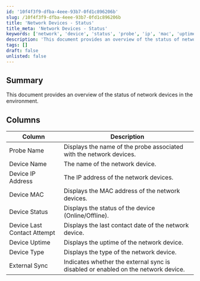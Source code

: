 ```yaml
---
id: '10f4f3f9-dfba-4eee-93b7-0fd1c896206b'
slug: /10f4f3f9-dfba-4eee-93b7-0fd1c896206b
title: 'Network Devices - Status'
title_meta: 'Network Devices - Status'
keywords: ['network', 'device', 'status', 'probe', 'ip', 'mac', 'uptime', 'sync']
description: 'This document provides an overview of the status of network devices in the environment, detailing key attributes such as probe name, device name, IP address, MAC address, device status, last contact attempt, uptime, type, and external sync status.'
tags: []
draft: false
unlisted: false
---
```


## Summary

This document provides an overview of the status of network devices in the environment.

## Columns

| Column                             | Description                                                              |
|------------------------------------|--------------------------------------------------------------------------|
| Probe Name                         | Displays the name of the probe associated with the network devices.      |
| Device Name                        | The name of the network device.                                         |
| Device IP Address                  | The IP address of the network devices.                                  |
| Device MAC                         | Displays the MAC address of the network devices.                        |
| Device Status                      | Displays the status of the device (Online/Offline).                    |
| Device Last Contact Attempt        | Displays the last contact date of the network device.                  |
| Device Uptime                      | Displays the uptime of the network device.                              |
| Device Type                        | Displays the type of the network device.                                |
| External Sync                      | Indicates whether the external sync is disabled or enabled on the network device. |